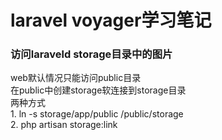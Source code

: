 # laravel  voyager学习笔记


### 访问laraveld storage目录中的图片  
  web默认情况只能访问public目录  
  在public中创建storage软连接到storage目录  
  两种方式  
    1. ln -s storage/app/public /public/storage  
    2. php artisan storage:link  
